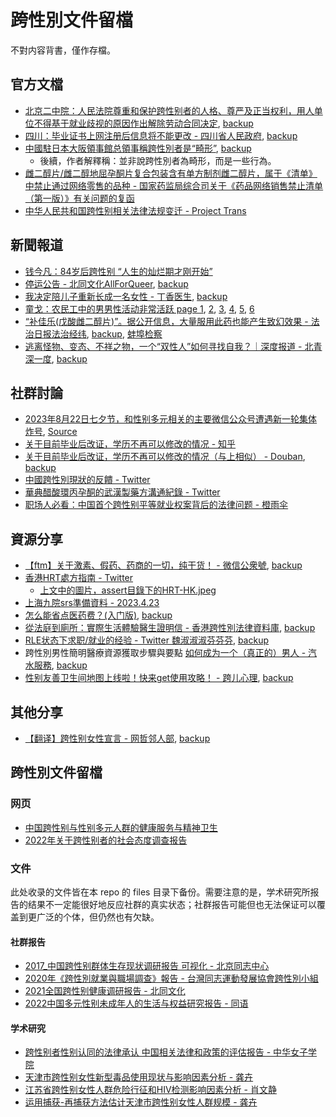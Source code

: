 # 跨性別文件留檔

不對内容背書，僅作存檔。

## 官方文檔

- [北京二中院：人民法院尊重和保护跨性别者的人格、尊严及正当权利，用人单位不得基于就业歧视的原因作出解除劳动合同决定](https://web.archive.org/web/20230401102618/https://mp.weixin.qq.com/s/jijEQOTpg0QVjXfHg6WfXA), [backup](http://archive.today/2023.07.18-174622/https://mp.weixin.qq.com/s/jijEQOTpg0QVjXfHg6WfXA)
- [四川：毕业证书上网注册后信息将不能更改 - 四川省人民政府](https://web.archive.org/web/20230317194908/https%3A%2F%2Fwww.sc.gov.cn%2F10462%2F12772%2F2015%2F5%2F10%2F10335228.shtml), [backup](http://archive.today/2023.07.18-174324/https://www.sc.gov.cn/10462/12772/2015/5/10/10335228.shtml)
- [中國駐日本大阪領事館总領事稱跨性別者是“畸形”](http://archive.today/2023.06.15-112227/https://twitter.com/xuejianosaka/status/1668778036492374018), [backup](https://web.archive.org/web/20230617155629/https://twitter.com/xuejianosaka/status/1668778036492374018)
    - 後續，作者解釋稱：並非說跨性別者為畸形，而是一些行為。
- [雌二醇片/雌二醇地屈孕酮片复合包装含有单方制剂雌二醇片，属于《清单》中禁止通过网络零售的品种 - 国家药监局综合司关于《药品网络销售禁止清单（第一版）》有关问题的复函](https://web.archive.org/web/20230710110339/https://www.nmpa.gov.cn/xxgk/fgwj/gzwj/gzwjyp/20230710110515153.html)
- [中华人民共和国跨性别相关法律法规变迁 - Project Trans](https://github.com/project-trans/legal-spec)


## 新聞報道
- [钱今凡：84岁后跨性别 “人生的灿烂期才刚开始”](https://web.archive.org/web/20230419201239/http%3A%2F%2Fwww.chinadaily.com.cn%2Fdfpd%2Fshehui%2F2012-06%2F20%2Fcontent_15515350.htm)
- [停运公告 - 北同文化AllForQueer](http://archive.today/2023.05.15-142658/https://mp.weixin.qq.com/s/5PZw5t3lqlIECS49wgmF2w), [backup](https://web.archive.org/web/20230515184551/https://mp.weixin.qq.com/s/5PZw5t3lqlIECS49wgmF2w)
- [我决定陪儿子重新长成一名女性 - 丁香医生](http://archive.today/2023.05.23-204035/https://news.ifeng.com/c/8Q1UylcVzq1), [backup](https://web.archive.org/web/20230523204054/https://news.ifeng.com/c/8Q1UylcVzq1)
- [童戈：农民工中的男男性活动非常活跃 page 1](http://archive.today/2023.06.30-130153/http://phtv.ifeng.com/weishiquanbuwenzhang/detail_2009_01/02/1076681_0.shtml), [2](http://archive.today/2023.06.30-130146/https://phtv.ifeng.com/weishiquanbuwenzhang/detail_2009_01/02/1076681_1.shtml), [3](http://archive.today/2023.06.30-130327/https://phtv.ifeng.com/weishiquanbuwenzhang/detail_2009_01/02/1076681_2.shtml), [4](http://archive.today/2023.06.30-130327/https://phtv.ifeng.com/weishiquanbuwenzhang/detail_2009_01/02/1076681_3.shtml), [5](http://archive.today/2023.06.30-130327/https://phtv.ifeng.com/weishiquanbuwenzhang/detail_2009_01/02/1076681_4.shtml), [6](http://archive.today/2023.06.30-130327/https://phtv.ifeng.com/weishiquanbuwenzhang/detail_2009_01/02/1076681_5.shtml)
- [“补佳乐(戊酸雌二醇片)”。据公开信息，大量服用此药也能产生致幻效果 - 法治日报法治经纬](http://archive.today/2023.07.16-055419/http://epaper.legaldaily.com.cn/fzrb/content/20230622/Articel04002GN.htm), [backup](https://web.archive.org/web/20230716054256/http://epaper.legaldaily.com.cn/fzrb/content/20230622/Articel04002GN.htm), [蚌埠检察](http://archive.today/2023.07.16-054904/https://zhuanlan.zhihu.com/p/638868425)
- [逃离怪物、变态、不祥之物，一个“双性人”如何寻找自我？｜深度报道 - 北青深一度](http://archive.today/2023.11.27-181319/https://mp.weixin.qq.com/s/agrYeQgzV_asFhS2m-lNNA), [backup](https://web.archive.org/web/20231127172303/https://mp.weixin.qq.com/s/agrYeQgzV_asFhS2m-lNNA)

## 社群討論

- [2023年8月22日七夕节，和性别多元相关的主要微信公众号遭遇新一轮集体炸号](http://archive.today/2023.08.22-070027/https://twitter.com/Angel_involked/status/1693854541844983882), [Source](https://t.me/transacademicorg/778)
- [关于目前毕业后改证，学历不再可以修改的情况 - 知乎](http://archive.today/2023.07.18-174908/https://zhuanlan.zhihu.com/p/588947037)
- [关于目前毕业后改证，学历不再可以修改的情况（与上相似） - Douban](https://web.archive.org/web/20230325145930/https://www.douban.com/group/topic/280415861/), [backup](http://archive.today/2023.07.18-174632/https://www.douban.com/group/topic/280415861/?_i=9702349Tkd3Iql,9702397UNPOU6b%23)
- [中國跨性別現狀的反饋 - Twitter](https://web.archive.org/web/20230317204132/https%3A%2F%2Ftwitter.com%2FCrystal_WangSW%2Fstatus%2F1636575011854073856)
- [華典醋酸環丙孕酮的武漢製藥方溝通紀錄 - Twitter](https://web.archive.org/web/20230317183207/https://twitter.com/BikerDuality/status/1590294112615673856)
- [职场人必看：中国首个跨性别平等就业权案背后的法律问题 - 橙雨伞](http://archive.today/2023.07.20-061825/https://www.huxiu.com/article/380270.html)





## 資源分享
- [【ftm】关于激素、假药、药商的一切，纯干货！ - 微信公衆號](https://web.archive.org/web/20230428200722/https://mp.weixin.qq.com/s/trVrYsaFklAO1hQ-LC-bog), [backup](http://archive.today/2020.10.01-073217/https://mp.weixin.qq.com/s/trVrYsaFklAO1hQ-LC-bog)
- [香港HRT處方指南 - Twitter](https://web.archive.org/web/20230322141854/https://mobile.twitter.com/christine_ctw/status/1638421527082459136)
  - [上文中的圖片，assert目錄下的HRT-HK.jpeg](https://raw.githubusercontent.com/Linzh7/TransDataArchive/main/images/HRT-HK.jpeg)
- [上海九院srs準備資料 - 2023.4.23](https://web.archive.org/web/20230423134827/https://twitter.com/kk46241589/status/1649960773442211841)
- [怎么能省点医药费？(入门版)](https://web.archive.org/web/20230515112928/https://limelight.moe/t/topic/9856), [backup](http://archive.today/2023.05.15-112927/https://limelight.moe/t/topic/9856/1)
- [從法庭到廁所：實際生活體驗醫生證明信 - 香港跨性別法律資料庫](https://web.archive.org/web/20230526225514/https://www.hktranslawdb.org/post/%E5%BE%9E%E6%B3%95%E5%BA%AD%E5%88%B0%E5%BB%81%E6%89%80%EF%BC%9A%E5%AF%A6%E9%9A%9B%E7%94%9F%E6%B4%BB%E9%AB%94%E9%A9%97%E9%86%AB%E7%94%9F%E8%AD%89%E6%98%8E%E4%BF%A1), [backup](http://archive.today/2023.05.26-225456/https://www.hktranslawdb.org/post/%E5%BE%9E%E6%B3%95%E5%BA%AD%E5%88%B0%E5%BB%81%E6%89%80%EF%BC%9A%E5%AF%A6%E9%9A%9B%E7%94%9F%E6%B4%BB%E9%AB%94%E9%A9%97%E9%86%AB%E7%94%9F%E8%AD%89%E6%98%8E%E4%BF%A1)
- [RLE状态下求职/就业的经验 - Twitter 魏淑淑淑芬芬芬](https://web.archive.org/web/20230608190645/https://twitter.com/Nevernessian/status/1666657437611606016), [backup](http://archive.today/2023.06.08-190625/https://twitter.com/Nevernessian/status/1666657437611606016)
- 跨性別男性簡明醫療資源獲取步驟與要點 [如何成为一个（真正的）男人 - 汽水服務](https://web.archive.org/web/20230614063954/https://mp.weixin.qq.com/s/kXYGhZETaMkhuwAbH3s-jQ), [backup](http://archive.today/2023.06.14-063954/https://mp.weixin.qq.com/s/kXYGhZETaMkhuwAbH3s-jQ)
- [性别友善卫生间地图上线啦！快来get使用攻略！ - 跨儿心理](https://web.archive.org/web/20230615141140/https://mp.weixin.qq.com/s/aDigyqkiqJQVr0x1-tGx9g), [backup](http://archive.today/2023.06.15-141144/https://mp.weixin.qq.com/s/aDigyqkiqJQVr0x1-tGx9g)

## 其他分享
- [【翻译】跨性别女性宣言 -  网哲邻人部](https://web.archive.org/web/20231019071738/https://mp.weixin.qq.com/s?__biz=MzkwMjE5MTg2Ng==&mid=2247485042&idx=1&sn=a58d171639add87514d4bb4729b90408&chksm=c0a809e7f7df80f1fac1d2f441c1970035c371c2e1a8c711329a3a693bb1bf4b7a3b04dd866b&xtrack=1&scene=90&subscene=93&sessionid=1697697740&flutter_pos=4&clicktime=1697697760&enterid=1697697760&finder_biz_enter_id=4&ascene=56&fasttmpl_type=0&fasttmpl_fullversion=6905274-zh_CN-zip&fasttmpl_flag=0&realreporttime=1697697760181&devicetype=android-31&version=28002a53&nettype=ctnet&abtest_cookie=AAACAA%3D%3D&lang=zh_CN&session_us=gh_e48692199c7f&countrycode=CN&exportkey=n_ChQIAhIQWxa6mtoEFMkR7XsrK5fmHhLrAQIE97dBBAEAAAAAAOtNFBcxUmYAAAAOpnltbLcz9gKNyK89dVj0FjqBceEhWKTvUlSx72xF56uvUnn2paotA%2BkPUuxovoZ%2F3ix8x%2FQGYztbOqnHof2vtjkcpH8%2Fdwts5EJRpZP5XGXUQ4X6RMnajCNBqZ%2Bi7ZRBwLS2QRUDjBAE73hEliUnpfm5xSYl5HHoe0L4r9W%2FtSU3AuVXz2QEefesqrIPc1l0M%2FkbLUGbCy172cxPVklXy%2BmTlGAIXxTyuIaDUpq8ePO4ot%2BdhVcOjf8ZAcODtgYZ41HctI4j%2FQYQIhcxB6Npk6qorbE%3D&pass_ticket=suxsmatuWGJH%2B8FAkjHU3gTHso0Geo8Il4cZde9YyIHH6rr3hIiHb2%2BSfHTUA4gJ&wx_header=3), [backup](http://archive.today/2023.10.19-071744/https://mp.weixin.qq.com/s?__biz=MzkwMjE5MTg2Ng==&mid=2247485042&idx=1&sn=a58d171639add87514d4bb4729b90408&chksm=c0a809e7f7df80f1fac1d2f441c1970035c371c2e1a8c711329a3a693bb1bf4b7a3b04dd866b&xtrack=1&scene=90&subscene=93&sessionid=1697697740&flutter_pos=4&clicktime=1697697760&enterid=1697697760&finder_biz_enter_id=4&ascene=56&fasttmpl_type=0&fasttmpl_fullversion=6905274-zh_CN-zip&fasttmpl_flag=0&realreporttime=1697697760181&devicetype=android-31&version=28002a53&nettype=ctnet&abtest_cookie=AAACAA%3D%3D&lang=zh_CN&session_us=gh_e48692199c7f&countrycode=CN&exportkey=n_ChQIAhIQWxa6mtoEFMkR7XsrK5fmHhLrAQIE97dBBAEAAAAAAOtNFBcxUmYAAAAOpnltbLcz9gKNyK89dVj0FjqBceEhWKTvUlSx72xF56uvUnn2paotA%2BkPUuxovoZ/3ix8x/QGYztbOqnHof2vtjkcpH8/dwts5EJRpZP5XGXUQ4X6RMnajCNBqZ%2Bi7ZRBwLS2QRUDjBAE73hEliUnpfm5xSYl5HHoe0L4r9W/tSU3AuVXz2QEefesqrIPc1l0M/kbLUGbCy172cxPVklXy%2BmTlGAIXxTyuIaDUpq8ePO4ot%2BdhVcOjf8ZAcODtgYZ41HctI4j/QYQIhcxB6Npk6qorbE%3D&pass_ticket=suxsmatuWGJH%2B8FAkjHU3gTHso0Geo8Il4cZde9YyIHH6rr3hIiHb2%2BSfHTUA4gJ&wx_header=3)


## 跨性別文件留檔

### 网页
- [中国跨性别与性别多元人群的健康服务与精神卫生](http://archive.today/2023.05.23-153847/https://zhuanlan.zhihu.com/p/61255815)
- [2022年关于跨性别者的社会态度调查报告](http://archive.today/2023.05.23-154048/https:www.163.com/dy/article/H3R35E0C0545G0TE.html)

### 文件

此处收录的文件皆在本 repo 的 files 目录下备份。需要注意的是，学术研究所报告的结果不一定能很好地反应社群的真实状态；社群报告可能但也无法保证可以覆盖到更广泛的个体，但仍然也有欠缺。

#### 社群报告

- [2017_中国跨性别群体生存现状调研报告 可视化 - 北京同志中心](https://github.com/Linzh7/TransDataArchive/blob/main/files/2017_%E4%B8%AD%E5%9B%BD%E8%B7%A8%E6%80%A7%E5%88%AB%E7%BE%A4%E4%BD%93%E7%94%9F%E5%AD%98%E7%8E%B0%E7%8A%B6%E8%B0%83%E7%A0%94%E6%8A%A5%E5%91%8A-%E5%8F%AF%E8%A7%86%E5%8C%96_compressed.pdf)
- [2020年《跨性別就業與職場調查》報告 - 台灣同志運動發展協會跨性別小組](https://github.com/Linzh7/TransDataArchive/blob/main/files/2020%E5%B9%B4%E3%80%8A%E8%B7%A8%E6%80%A7%E5%88%A5%E5%B0%B1%E6%A5%AD%E8%88%87%E8%81%B7%E5%A0%B4%E8%AA%BF%E6%9F%A5%E3%80%8B%E5%A0%B1%E5%91%8A.pdf)
- [2021全国跨性别健康调研报告 - 北同文化](https://github.com/Linzh7/TransDataArchive/blob/main/files/2021%E5%85%A8%E5%9B%BD%E8%B7%A8%E6%80%A7%E5%88%AB%E5%81%A5%E5%BA%B7%E8%B0%83%E7%A0%94%E6%8A%A5%E5%91%8A_compressed.pdf)
- [2022中国多元性别未成年人的生活与权益研究报告 - 同语](https://github.com/Linzh7/TransDataArchive/blob/main/files/%E4%B8%AD%E5%9B%BD%E5%A4%9A%E5%85%83%E6%80%A7%E5%88%AB%E6%9C%AA%E6%88%90%E5%B9%B4%E4%BA%BA%E7%9A%84%E7%94%9F%E6%B4%BB%E4%B8%8E%E6%9D%83%E7%9B%8A%E7%A0%94%E7%A9%B6%E6%8A%A5%E5%91%8A_compressed.pdf)

#### 学术研究

- [跨性别者性别认同的法律承认 中国相关法律和政策的评估报告 - 中华女子学院](https://github.com/Linzh7/TransDataArchive/blob/main/files/%E8%B7%A8%E6%80%A7%E5%88%AB%E8%80%85%E6%80%A7%E5%88%AB%E8%AE%A4%E5%90%8C%E7%9A%84%E6%B3%95%E5%BE%8B%E6%89%BF%E8%AE%A4-%E4%B8%AD%E5%9B%BD%E7%9B%B8%E5%85%B3%E6%B3%95%E5%BE%8B%E5%92%8C%E6%94%BF%E7%AD%96%E7%9A%84%E8%AF%84%E4%BC%B0%E6%8A%A5%E5%91%8A.pdf)
- [天津市跨性别女性新型毒品使用现状与影响因素分析 - 龚卉](https://github.com/Linzh7/TransDataArchive/blob/main/files/%E5%A4%A9%E6%B4%A5%E5%B8%82%E8%B7%A8%E6%80%A7%E5%88%AB%E5%A5%B3%E6%80%A7%E6%96%B0%E5%9E%8B%E6%AF%92%E5%93%81%E4%BD%BF%E7%94%A8%E7%8E%B0%E7%8A%B6%E4%B8%8E%E5%BD%B1%E5%93%8D%E5%9B%A0%E7%B4%A0%E5%88%86%E6%9E%90_%E9%BE%9A%E5%8D%89.pdf)
- [江苏省跨性别女性人群危险行征和HIV检测影响因素分析 - 肖文静](https://github.com/Linzh7/TransDataArchive/blob/main/files/%E6%B1%9F%E8%8B%8F%E7%9C%81%E8%B7%A8%E6%80%A7%E5%88%AB%E5%A5%B3%E6%80%A7%E4%BA%BA%E7%BE%A4%E5%8D%B1%E9%99%A9%E8%A1%8C_%E5%BE%81%E5%92%8CHIV%E6%A3%80%E6%B5%8B%E5%BD%B1%E5%93%8D%E5%9B%A0%E7%B4%A0%E5%88%86%E6%9E%90_%E8%82%96%E6%96%87%E9%9D%99.pdf)
- [运用捕获-再捕获方法估计天津市跨性别女性人群规模 - 龚卉](https://github.com/Linzh7/TransDataArchive/blob/main/files/%E8%BF%90%E7%94%A8%E6%8D%95%E8%8E%B7_%E5%86%8D%E6%8D%95%E8%8E%B7%E6%96%B9%E6%B3%95%E4%BC%B0%E8%AE%A1%E5%A4%A9%E6%B4%A5%E5%B8%82%E8%B7%A8%E6%80%A7%E5%88%AB%E5%A5%B3%E6%80%A7%E4%BA%BA%E7%BE%A4%E8%A7%84%E6%A8%A1.pdf)
